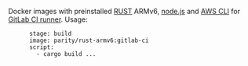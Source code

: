 Docker images with preinstalled [RUST](https://www.rust-lang.org/) ARMv6, [node.js](https://nodejs.org) and [AWS CLI](https://aws.amazon.com/ru/cli/) for [GitLab CI runner](https://gitlab.com/gitlab-org/gitlab-ci-multi-runner).
Usage:
```linux-armv6:
      stage: build
      image: parity/rust-armv6:gitlab-ci
      script:
        - cargo build ...
```
